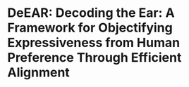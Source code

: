 # DeEAR: Decoding the Ear: A Framework for Objectifying Expressiveness from Human Preference Through Efficient Alignment

